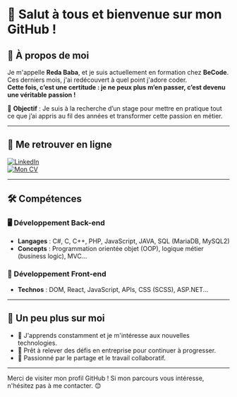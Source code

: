 # 👋 Salut à tous et bienvenue sur mon GitHub !

## 🚀 À propos de moi
Je m'appelle **Reda Baba**, et je suis actuellement en formation chez **BeCode**.  
Ces derniers mois, j'ai redécouvert à quel point j'adore coder.  
**Cette fois, c’est une certitude : je ne peux plus m’en passer, c’est devenu une véritable passion !**

🎯 **Objectif** : Je suis à la recherche d’un stage pour mettre en pratique tout ce que j’ai appris au fil des années et transformer cette passion en métier.  

---

## 🔗 Me retrouver en ligne
[![LinkedIn](https://img.shields.io/badge/LinkedIn-0A66C2?style=for-the-badge&logo=linkedin&logoColor=white)](https://www.linkedin.com/in/reda-baba-dev/)  
[![Mon CV](https://img.shields.io/badge/CV-Online-green?style=for-the-badge)](https://lime-corabel-15.tiiny.site/)

---

## 🛠 Compétences

### 🖥️ Développement Back-end
- **Langages** : C#, C, C++, PHP, JavaScript, JAVA, SQL (MariaDB, MySQL2)
- **Concepts** : Programmation orientée objet (OOP), logique métier (business logic), MVC...

### 🎨 Développement Front-end
- **Technos** : DOM, React, JavaScript, APIs, CSS (SCSS), ASP.NET...

---

## 🌟 Un peu plus sur moi
- 🌱 J'apprends constamment et je m'intéresse aux nouvelles technologies.
- 💼 Prêt à relever des défis en entreprise pour continuer à progresser.
- 🤝 Passionné par le partage et le travail collaboratif.

---

Merci de visiter mon profil GitHub ! Si mon parcours vous intéresse, n'hésitez pas à me contacter. 😊
